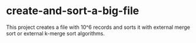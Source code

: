 # create-and-sort-a-big-file
This project creates a file with 10^6 records and sorts it with external merge sort or external k-merge sort algorithms.
